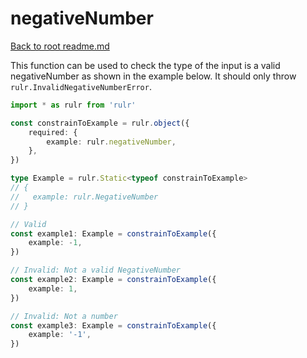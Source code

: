 # negativeNumber

[Back to root readme.md](../../../readme.md)

This function can be used to check the type of the input is a valid negativeNumber as shown in the example below. It should only throw `rulr.InvalidNegativeNumberError`.

```ts
import * as rulr from 'rulr'

const constrainToExample = rulr.object({
	required: {
		example: rulr.negativeNumber,
	},
})

type Example = rulr.Static<typeof constrainToExample>
// {
//   example: rulr.NegativeNumber
// }

// Valid
const example1: Example = constrainToExample({
	example: -1,
})

// Invalid: Not a valid NegativeNumber
const example2: Example = constrainToExample({
	example: 1,
})

// Invalid: Not a number
const example3: Example = constrainToExample({
	example: '-1',
})
```
